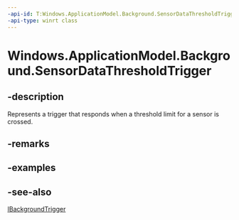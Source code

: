 ```yaml
---
-api-id: T:Windows.ApplicationModel.Background.SensorDataThresholdTrigger
-api-type: winrt class
---
```


<!-- Class syntax.
public class SensorDataThresholdTrigger : Windows.ApplicationModel.Background.IBackgroundTrigger, Windows.ApplicationModel.Background.ISensorDataThresholdTrigger
-->

# Windows.ApplicationModel.Background.SensorDataThresholdTrigger

## -description
Represents a trigger that responds when a threshold limit for a sensor is crossed.

## -remarks

## -examples

## -see-also
[IBackgroundTrigger](ibackgroundtrigger.md)